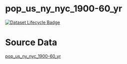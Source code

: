 # pop_us_ny_nyc_1900-60_yr

[![Dataset Lifecycle Badge](https://img.shields.io/static/v1.svg?label=Lifecycle&message=Unreleased&color=blue)](https://github.com/davidearn/iidda/blob/main/docs/lifecycle.md)

# Source Data

[pop_us_ny_nyc_1900-60_yr](https://raw.githubusercontent.com/davidearn/iidda/master/data/pop_us_ny_nyc_1900-60_yr/source-data/pop_us_ny_nyc_1900-60_yr.csv)
